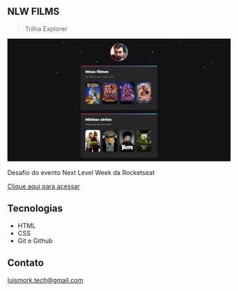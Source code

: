 ## NLW FILMS

> Trilha Explorer

![preview](./.github/preview.png)

Desafio do evento Next Level Week da Rocketseat

[Clique aqui para acessar](https://luismork.github.io/nlw-films-explorer/)

## Tecnologias

- HTML
- CSS
- Git e Github

## Contato

luismork.tech@gmail.com